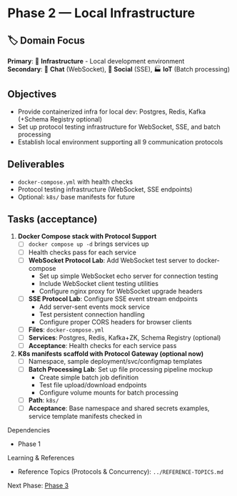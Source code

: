 # Phase 2 — Local Infrastructure

## 🏷️ Domain Focus
**Primary**: 🔧 **Infrastructure** - Local development environment  
**Secondary**: 💬 **Chat** (WebSocket), 📱 **Social** (SSE), 🏭 **IoT** (Batch processing)

## Objectives
- Provide containerized infra for local dev: Postgres, Redis, Kafka (+Schema Registry optional)
- Set up protocol testing infrastructure for WebSocket, SSE, and batch processing
- Establish local environment supporting all 9 communication protocols

## Deliverables
- `docker-compose.yml` with health checks
- Protocol testing infrastructure (WebSocket, SSE endpoints)
- Optional: `k8s/` base manifests for future

## Tasks (acceptance)
1) **Docker Compose stack with Protocol Support**
   - [ ] `docker compose up -d` brings services up
   - [ ] Health checks pass for each service
   - [ ] **WebSocket Protocol Lab**: Add WebSocket test server to docker-compose
     - Set up simple WebSocket echo server for connection testing
     - Include WebSocket client testing utilities
     - Configure nginx proxy for WebSocket upgrade headers
   - [ ] **SSE Protocol Lab**: Configure SSE event stream endpoints
     - Add server-sent events mock service
     - Test persistent connection handling
     - Configure proper CORS headers for browser clients
   - [ ] **Files**: `docker-compose.yml`
   - [ ] **Services**: Postgres, Redis, Kafka+ZK, Schema Registry (optional)
   - [ ] **Acceptance**: Health checks for each service pass

2) **K8s manifests scaffold with Protocol Gateway (optional now)**
   - [ ] Namespace, sample deployment/svc/configmap templates
   - [ ] **Batch Processing Lab**: Set up file processing pipeline mockup
     - Create simple batch job definition
     - Test file upload/download endpoints
     - Configure volume mounts for batch processing
   - [ ] **Path**: `k8s/`
   - [ ] **Acceptance**: Base namespace and shared secrets examples, service template manifests checked in

Dependencies
- Phase 1

Learning & References
- Reference Topics (Protocols & Concurrency): `../REFERENCE-TOPICS.md`

Next Phase: [Phase 3](./PHASE-3.md)